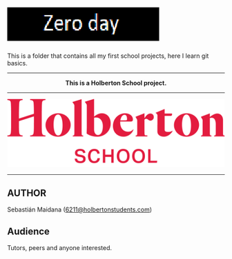 ![zero day logo](docs/zero_day.png "Zero day")
===============================

This is a folder that contains all my first school projects, here I learn git basics.

---

<div align="center"><strong>This is a Holberton School project.</strong></div>

---

![Holberton School logo](docs/holbertonschoollogo.png "Holberton School")

---

## AUTHOR

Sebastián Maidana (6211@holbertonstudents.com)

## Audience

Tutors, peers and anyone interested.
